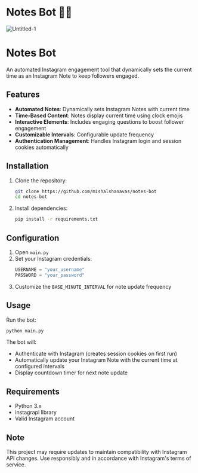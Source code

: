 # Notes Bot 🤖📝

![Untitled-1](https://github.com/mishalshanavas/notes-bot/assets/70484516/cdd408dd-fae2-43e5-aa51-b6f61c8c0ffa)


# Notes Bot

An automated Instagram engagement tool that dynamically sets the current time as an Instagram Note to keep followers engaged.

## Features

- **Automated Notes**: Dynamically sets Instagram Notes with current time
- **Time-Based Content**: Notes display current time using clock emojis
- **Interactive Elements**: Includes engaging questions to boost follower engagement
- **Customizable Intervals**: Configurable update frequency
- **Authentication Management**: Handles Instagram login and session cookies automatically

## Installation

1. Clone the repository:
   ```bash
   git clone https://github.com/mishalshanavas/notes-bot
   cd notes-bot
   ```

2. Install dependencies:
   ```bash
   pip install -r requirements.txt
   ```

## Configuration

1. Open `main.py`
2. Set your Instagram credentials:
   ```python
   USERNAME = "your_username"
   PASSWORD = "your_password"
   ```
3. Customize the `BASE_MINUTE_INTERVAL` for note update frequency

## Usage

Run the bot:
```bash
python main.py
```

The bot will:
- Authenticate with Instagram (creates session cookies on first run)
- Automatically update your Instagram Note with the current time at configured intervals
- Display countdown timer for next note update

## Requirements

- Python 3.x
- instagrapi library
- Valid Instagram account

## Note

This project may require updates to maintain compatibility with Instagram API changes. Use responsibly and in accordance with Instagram's terms of service.
